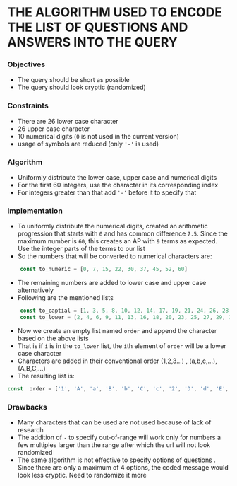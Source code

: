 # THE ALGORITHM USED TO ENCODE THE LIST OF QUESTIONS AND ANSWERS INTO THE QUERY

### Objectives

- The query should be short as possible
- The query should look cryptic (randomized)

### Constraints

- There are 26 lower case character
- 26 upper case character
- 10 numerical digits (`0` is not used in the current version)
- usage of symbols are reduced (only `'-'` is used)

### Algorithm
- Uniformly distribute the lower case, upper case and numerical digits
- For the first 60 integers, use the character in its corresponding index
- For integers greater than that add `'-'` before it to specify that

### Implementation

- To uniformly distribute the numerical digits, created an arithmetic progression that starts with `0` and has common difference `7.5`. Since the maximum number is `60`, this creates an AP with `9` terms as expected. Use the integer parts of the terms to our list
- So the numbers that will be converted to numerical characters are:
```js
    const to_numeric = [0, 7, 15, 22, 30, 37, 45, 52, 60]
```
- The remaining numbers are added to lower case and upper case alternatively
-  Following are the mentioned lists
```js
    const to_captial = [1, 3, 5, 8, 10, 12, 14, 17, 19, 21, 24, 26, 28, 31, 33, 35, 38, 40, 42, 44, 47, 49, 51, 54, 56, 58]
    const to_lower = [2, 4, 6, 9, 11, 13, 16, 18, 20, 23, 25, 27, 29, 32, 34, 36, 39, 41, 43, 46, 48, 50, 53, 55, 57, 59]

```
- Now we create an empty list named `order` and append the character based on the above lists
- That is if `i` is in the `to_lower` list, the `i`th element of `order` will be a lower case character
- Characters are added in their conventional order (1,2,3...) , (a,b,c,...), (A,B,C,...)
- The resulting list is:
```js
const  order = ['1', 'A', 'a', 'B', 'b', 'C', 'c', '2', 'D', 'd', 'E', 'e', 'F', 'f', 'G', '3', 'g', 'H', 'h', 'I', 'i', 'J', '4', 'j', 'K', 'k', 'L', 'l', 'M', 'm', '5', 'N', 'n', 'O', 'o', 'P', 'p', '6', 'Q', 'q', 'R', 'r', 'S', 's', 'T', '7', 't', 'U', 'u', 'V', 'v', 'W', '8', 'w', 'X', 'x', 'Y', 'y', 'Z', 'z', '9']
```

### Drawbacks
- Many characters that can be used are not used because of lack of research
- The addition of `-` to specify out-of-range will work only for numbers a few multiples larger than the range after which the url will not look randomized 
- The same algorithm is not effective to specify options of questions . Since there are only a maximum of 4 options, the coded message would look less cryptic. Need to randomize it more